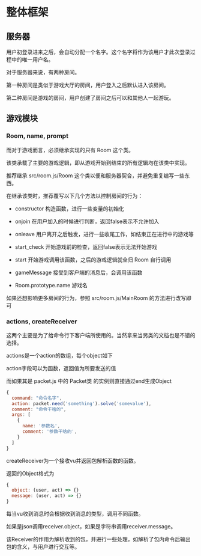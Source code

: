 # 整体框架

## 服务器

用户初登录进来之后，会自动分配一个名字。这个名字将作为该用户才此次登录过程中的唯一用户名。

对于服务器来说，有两种房间。

第一种房间是类似于游戏大厅的房间，用户登入之后默认进入该房间。

第二种房间是游戏的房间，用户创建了房间之后可以和其他人一起游玩。

## 游戏模块

### Room, name, prompt

而对于游戏而言，必须继承实现的只有 Room 这个类。

该类承载了主要的游戏逻辑，即从游戏开始到结束的所有逻辑均在该类中实现。

推荐继承 src/room.js/Room 这个类以便和服务器契合，并避免重复编写一些东西。

在继承该类时，推荐覆写以下几个方法以控制房间的行为：

- constructor 构造函数，进行一些变量的初始化

- onjoin 在用户加入的时候进行判断，返回false表示不允许加入

- onleave 用户离开之后触发，进行一些收尾工作，如结束正在进行中的游戏等

- start_check 开始游戏前的检查，返回false表示无法开始游戏

- start 开始游戏调用该函数，之后的游戏逻辑就全归 Room 自行调用

- gameMessage 接受到客户端的消息后，会调用该函数

- Room.prototype.name 游戏名

如果还想影响更多房间的行为，参照 src/room.js/MainRoom 的方法进行改写即可

### actions, createReceiver

这两个主要是为了给命令行下客户端所使用的。当然拿来当另类的文档也是不错的选择。

actions是一个action的数组，每个object如下

action字段可以为函数，返回值为所要发送的值

而如果其是 packet.js 中的 Packet类 的实例则直接通过end生成Object

``` js
{
  command: "命令名字",
  action: packet.need('something').solve('somevalue'),
  comment: "命令干啥的",
  args: [
    {
      name: '参数名',
      comment: '参数干啥的',
    }
  ]
}
```

createReceiver为一个接收vu并返回包解析函数的函数。

返回的Object格式为

``` js
{
  object: (user, act) => {}
  message: (user, act) => {}
}
```

每当vu收到消息时会根据收到消息的类型，调用不同函数。

如果是json调用receiver.object，如果是字符串调用receiver.message。

该Receiver的作用为解析收到的包，并进行一些处理，如解析了包内命令后输出包的含义，与用户进行交互等。
